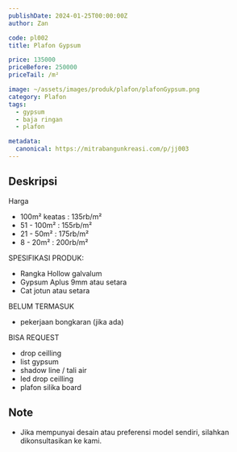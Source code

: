 ```yaml
---
publishDate: 2024-01-25T00:00:00Z
author: Zan

code: pl002
title: Plafon Gypsum

price: 135000
priceBefore: 250000
priceTail: /m²

image: ~/assets/images/produk/plafon/plafonGypsum.png
category: Plafon
tags:
  - gypsum
  - baja ringan
  - plafon

metadata:
  canonical: https://mitrabangunkreasi.com/p/jj003
---
```


## Deskripsi

Harga
- 100m² keatas : 135rb/m²
- 51 - 100m² : 155rb/m²
- 21 - 50m² : 175rb/m²
- 8 - 20m² : 200rb/m²

SPESIFIKASI PRODUK:
- Rangka Hollow galvalum
- Gypsum Aplus 9mm atau setara
- Cat jotun atau setara

BELUM TERMASUK
- pekerjaan bongkaran (jika ada)

BISA REQUEST
- drop ceilling
- list gypsum
- shadow line / tali air
- led drop ceilling
- plafon silika board

## Note
- Jika mempunyai desain atau preferensi model sendiri, silahkan dikonsultasikan ke kami.